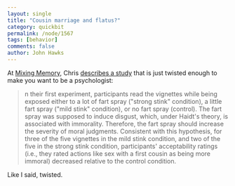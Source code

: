 ```yaml
---
layout: single 
title: "Cousin marriage and flatus?" 
category: quickbit
permalink: /node/1567
tags: [behavior] 
comments: false 
author: John Hawks 
---
```


At <a href="http://scienceblogs.com/mixingmemory">Mixing Memory</a>, Chris <a href="http://scienceblogs.com/mixingmemory/2008/07/fart_spray_and_disgust_more_ge.php">describes a study</a> that is just twisted enough to make you want to be a psychologist: 

<blockquote>n their first experiment, participants read the vignettes while being exposed either to a lot of fart spray ("strong stink" condition), a little fart spray ("mild stink" condition), or no fart spray (control). The fart spray was supposed to induce disgust, which, under Haidt's theory, is associated with immorality. Therefore, the fart spray should increase the severity of moral judgments. Consistent with this hypothesis, for three of the five vignettes in the mild stink condition, and two of the five in the strong stink condition, participants' acceptability ratings (i.e., they rated actions like sex with a first cousin as being more immoral) decreased relative to the control condition.</blockquote>

Like I said, twisted. 


